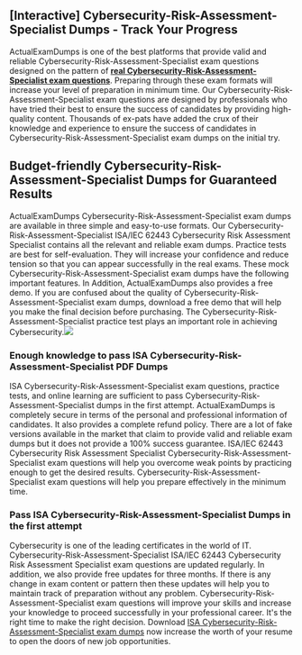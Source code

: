 ## **[Interactive] Cybersecurity-Risk-Assessment-Specialist Dumps - Track Your Progress**
  
ActualExamDumps is one of the best platforms that provide valid and reliable Cybersecurity-Risk-Assessment-Specialist exam questions designed on the pattern of **[real Cybersecurity-Risk-Assessment-Specialist exam questions](https://actualexamdumps.com/cybersecurity-risk-assessment-specialist.html)**. Preparing through these exam formats will increase your level of preparation in minimum time. Our Cybersecurity-Risk-Assessment-Specialist exam questions are designed by professionals who have tried their best to ensure the success of candidates by providing high-quality content. Thousands of ex-pats have added the crux of their knowledge and experience to ensure the success of candidates in Cybersecurity-Risk-Assessment-Specialist exam dumps on the initial try.  

## **Budget-friendly Cybersecurity-Risk-Assessment-Specialist Dumps for Guaranteed Results**

  
ActualExamDumps Cybersecurity-Risk-Assessment-Specialist exam dumps are available in three simple and easy-to-use formats. Our Cybersecurity-Risk-Assessment-Specialist ISA/IEC 62443 Cybersecurity Risk Assessment Specialist contains all the relevant and reliable exam dumps. Practice tests are best for self-evaluation. They will increase your confidence and reduce tension so that you can appear successfully in the real exams. These mock Cybersecurity-Risk-Assessment-Specialist exam dumps have the following important features. In Addition, ActualExamDumps also provides a free demo. If you are confused about the quality of Cybersecurity-Risk-Assessment-Specialist exam dumps, download a free demo that will help you make the final decision before purchasing. The Cybersecurity-Risk-Assessment-Specialist practice test plays an important role in achieving Cybersecurity.[![](https://actualexamdumps.com/wp-content/uploads/2024/11/ActualExamDumps.png)](https://actualexamdumps.com/cybersecurity-risk-assessment-specialist.html)  

### **Enough knowledge to pass ISA Cybersecurity-Risk-Assessment-Specialist PDF Dumps**

  
ISA Cybersecurity-Risk-Assessment-Specialist exam questions, practice tests, and online learning are sufficient to pass Cybersecurity-Risk-Assessment-Specialist dumps in the first attempt. ActualExamDumps is completely secure in terms of the personal and professional information of candidates. It also provides a complete refund policy. There are a lot of fake versions available in the market that claim to provide valid and reliable exam dumps but it does not provide a 100% success guarantee. ISA/IEC 62443 Cybersecurity Risk Assessment Specialist Cybersecurity-Risk-Assessment-Specialist exam questions will help you overcome weak points by practicing enough to get the desired results. Cybersecurity-Risk-Assessment-Specialist exam questions will help you prepare effectively in the minimum time.  

### **Pass ISA Cybersecurity-Risk-Assessment-Specialist Dumps in the first attempt**

  
Cybersecurity is one of the leading certificates in the world of IT. Cybersecurity-Risk-Assessment-Specialist ISA/IEC 62443 Cybersecurity Risk Assessment Specialist exam questions are updated regularly. In addition, we also provide free updates for three months. If there is any change in exam content or pattern then these updates will help you to maintain track of preparation without any problem. Cybersecurity-Risk-Assessment-Specialist exam questions will improve your skills and increase your knowledge to proceed successfully in your professional career. It's the right time to make the right decision. Download [ISA Cybersecurity-Risk-Assessment-Specialist exam dumps](https://actualexamdumps.com/) now increase the worth of your resume to open the doors of new job opportunities.
